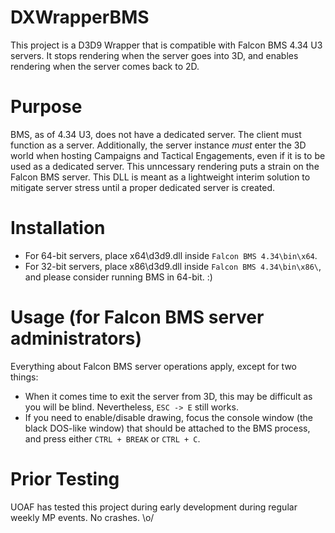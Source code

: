 # DXWrapperBMS
This project is a D3D9 Wrapper that is compatible with Falcon BMS 4.34 U3 servers. It stops rendering when the server goes into 3D, and enables rendering when the server comes back to 2D.

# Purpose

BMS, as of 4.34 U3, does not have a dedicated server. The client must function as a server. Additionally, the server instance *must* enter the 3D world when hosting Campaigns and Tactical Engagements, even if it is to be used as a dedicated server. This unncessary rendering puts a strain on the Falcon BMS server. This DLL is meant as a lightweight interim solution to mitigate server stress until a proper dedicated server is created.

# Installation

- For 64-bit servers, place x64\d3d9.dll inside `Falcon BMS 4.34\bin\x64`.
- For 32-bit servers, place x86\d3d9.dll inside `Falcon BMS 4.34\bin\x86\`, and please consider running BMS in 64-bit. :)

# Usage (for Falcon BMS server administrators)

Everything about Falcon BMS server operations apply, except for two things:

- When it comes time to exit the server from 3D, this may be difficult as you will be blind. Nevertheless, `ESC -> E` still works.
- If you need to enable/disable drawing, focus the console window (the black DOS-like window) that should be attached to the BMS process, and press either `CTRL + BREAK` or `CTRL + C`.

# Prior Testing

UOAF has tested this project during early development during regular weekly MP events. No crashes. \o/
